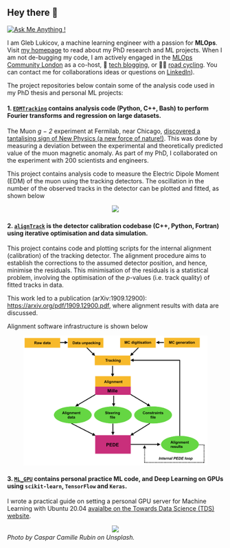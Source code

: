 ## Hey there 👋 

[![Ask Me Anything !](https://img.shields.io/badge/Ask%20me-anything-1abc9c.svg)](https://glukicov.github.io)

I am Gleb Lukicov, a machine learning engineer with a passion for **MLOps**. Visit [my homepage](https://glukicov.github.io) to read about my PhD research and ML projects. When I am not de-bugging my code, I am actively engaged in the [MLOps Community London](https://www.meetup.com/reproducibility-and-productivity-in-data-science/) as a co-host, 📝 [tech blogging](https://medium.com/@lukicov), or 🚴‍♂️ <a href=https://glukicov.github.io/#interests>road cycling</a>. You can contact me for collaborations ideas or questions on [LinkedIn](https://www.linkedin.com/in/glukicov/)).


The project repositories below contain some of the analysis code used in my PhD thesis and personal ML projects:

#### 1. [`EDMTracking`](https://github.com/glukicov/EDMTracking) contains analysis code (Python, C++, Bash) to perform Fourier transforms and regression on large datasets. 
The Muon <i>g − 2</i> experiment at Fermilab, near Chicago, [discovered a tantalising sign of New Physics (a new force of nature!)](https://www.bbc.co.uk/news/science-environment-66407099). This was done by measuring a deviation between the experimental and theoretically predicted value of the muon magnetic anomaly. As part of my PhD, I collaborated on the experiment with 200 scientists and engineers. 

This project contains analysis code to measure the Electric Dipole Moment (EDM) of the muon using the tracking detectors. The oscillation in the number of the observed tracks in the detector can be plotted and fitted, as shown below 

<div style="text-align:center"><img src="https://github.com/glukicov/EDMTracking/blob/master/docs/edm.gif" height="250" /></div>

#### 2. [`alignTrack`](https://github.com/glukicov/alignTrack) is the detector calibration codebase (C++, Python, Fortran) using iterative optimisation and data simulation.
This project contains code and plotting scripts for the internal alignment (calibration) of the tracking detector. The alignment procedure aims to establish the corrections to the assumed detector position, and hence, minimise the residuals. This minimisation of the residuals is a statistical problem, involving the optimisation of the <i>p</i>-values (i.e. track quality) of fitted tracks in data. 

This work led to a publication (arXiv:1909.12900): <a href=https://arxiv.org/pdf/1909.12900.pdf target="_blank"> https://arxiv.org/pdf/1909.12900.pdf</a>, where alignment results with data are discussed.

Alignment software infrastructure is shown below 

<div style="text-align:center"><img src="https://github.com/glukicov/alignTrack/blob/master/mpIIDESY/align_4.png" height="300" /></div>

#### 3. [`ML_GPU`](https://github.com/glukicov/ML_GPU) contains personal practice ML code, and Deep Learning on GPUs using `scikit-learn`, `TensorFlow` and `Keras`.

I wrote a practical guide on setting a personal GPU server for Machine Learning with Ubuntu 20.04 <a href=https://towardsdatascience.com/set-up-of-a-personal-gpu-server-for-machine-learning-with-ubuntu-20-04-100e787105ad target="_blank"> avaialbe on the Towards Data Science (TDS) website</a>.

<div style="text-align:center"><img src="https://github.com/glukicov/ML_GPU/blob/master/docs/gpu.jpeg" height="200" /></div>
<i>Photo by Caspar Camille Rubin on Unsplash.</i>

<!--
**glukicov/glukicov** is a ✨ _special_ ✨ repository because its `README.md` (this file) appears on your GitHub profile.

Here are some ideas to get you started:

- 🔭 I’m currently working on ...
- 🌱 I’m currently learning ...
- 👯 I’m looking to collaborate on ...
- 🤔 I’m looking for help with ...
- 💬 Ask me about ...
- 📫 How to reach me: ...
- 😄 Pronouns: ...
- ⚡ Fun fact: ...
-->
